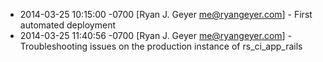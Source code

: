 * 2014-03-25 10:15:00 -0700 [Ryan J. Geyer <me@ryangeyer.com>] - First automated deployment
* 2014-03-25 11:40:56 -0700 [Ryan J. Geyer <me@ryangeyer.com>] - Troubleshooting issues on the production instance of rs_ci_app_rails
